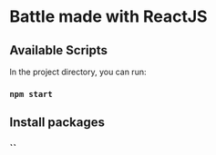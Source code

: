 # Battle made with ReactJS

## Available Scripts

In the project directory, you can run:

### `npm start`

## Install packages

### ``
